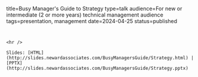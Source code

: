 title=Busy Manager's Guide to Strategy
type=talk
audience=For new or intermediate (2 or more years) technical management audience
tags=presentation, management
date=2024-04-25
status=published
~~~~~~

    
<hr />

Slides: [HTML](http://slides.newardassociates.com/BusyManagersGuide/Strategy.html) | [PPTX](http://slides.newardassociates.com/BusyManagersGuide/Strategy.pptx)
